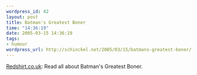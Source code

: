 ```yaml
--- 
wordpress_id: 42
layout: post
title: Batman's Greatest Boner
time: "14:36:19"
date: 2005-03-15 14:36:19
tags: 
- humour
wordpress_url: http://schinckel.net/2005/03/15/batmans-greatest-boner/
---
```

[Redshirt.co.uk][1]: Read all about Batman's Greatest Boner. 

   [1]: http://www.redshirt.co.uk/media/batman/

